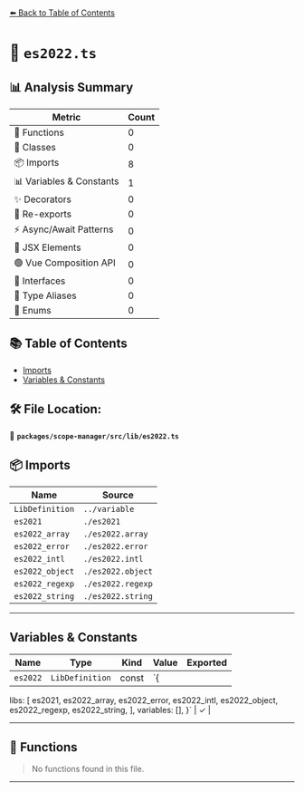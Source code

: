 [⬅️ Back to Table of Contents](../../../../index.md)

# 📄 `es2022.ts`

## 📊 Analysis Summary

| Metric | Count |
|--------|-------|
| 🔧 Functions | 0 |
| 🧱 Classes | 0 |
| 📦 Imports | 8 |
| 📊 Variables & Constants | 1 |
| ✨ Decorators | 0 |
| 🔄 Re-exports | 0 |
| ⚡ Async/Await Patterns | 0 |
| 💠 JSX Elements | 0 |
| 🟢 Vue Composition API | 0 |
| 📐 Interfaces | 0 |
| 📑 Type Aliases | 0 |
| 🎯 Enums | 0 |

## 📚 Table of Contents

- [Imports](#imports)
- [Variables & Constants](#variables-constants)

## 🛠️ File Location:
📂 **`packages/scope-manager/src/lib/es2022.ts`**

## 📦 Imports

| Name | Source |
|------|--------|
| `LibDefinition` | `../variable` |
| `es2021` | `./es2021` |
| `es2022_array` | `./es2022.array` |
| `es2022_error` | `./es2022.error` |
| `es2022_intl` | `./es2022.intl` |
| `es2022_object` | `./es2022.object` |
| `es2022_regexp` | `./es2022.regexp` |
| `es2022_string` | `./es2022.string` |


---

## Variables & Constants

| Name | Type | Kind | Value | Exported |
|------|------|------|-------|----------|
| `es2022` | `LibDefinition` | const | `{
  libs: [
    es2021,
    es2022_array,
    es2022_error,
    es2022_intl,
    es2022_object,
    es2022_regexp,
    es2022_string,
  ],
  variables: [],
}` | ✓ |


---

## 🔧 Functions

> No functions found in this file.


---